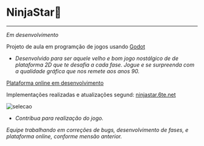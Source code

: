 # NinjaStar:space_invader:
***
_Em desenvolvimento_

Projeto de aula em programção de jogos usando [Godot](https://godotengine.org//)

- _Desenvolvido para ser aquele velho e bom jogo nostálgico de de plataforma 2D que te desafia a cada fase. Jogue e se surpreenda com a qualidade gráfica que nos remete aos anos 90._

[Plataforma online em desenvolvimento](https://github.com/carvalhoandre/NinjaStar-site)


Implementações realizadas e atualizações segund: [ninjastar.6te.net](http://ninjastar.6te.net/)

![selecao](https://github.com/carvalhoandre/games/blob/master/readmimagens/img.jpg)
- _Contribua para realização do jogo._

_Equipe trabalhando em correções de bugs, desenvolvimento de fases, e plataforma online, conforme mensão anterior._
